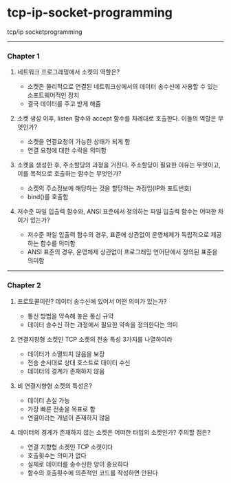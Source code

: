 # tcp-ip-socket-programming
tcp/ip socketprogramming

---

### Chapter 1
1. 네트워크 프로그래밍에서 소켓의 역할은?
    - 소켓은 물리적으로 연결된 네트워크상에서의 데이터 송수신에 사용할 수 있는 소프트웨어적인 장치
    - 결국 데이터를 주고 받게 해줌

2. 소켓 생성 이후, listen 함수와 accept 함수를 차례대로 호출한다. 이들의 역할은 무엇인가?
    - 소켓을 연결요청이 가능한 상태가 되게 함
    - 연결 요청에 대한 수락을 의미함 

3. 소켓을 생성한 후, 주소할당의 과정을 거친다. 주소할당이 필요한 이유는 무엇이고, 이를 목적으로 호출하는 함수는 무엇인가?
    - 소켓의 주소정보에 해당하는 것을 할당하는 과정임(IP와 포트번호)
    - bind()를 호출함

4. 저수준 파일 입출력 함수와, ANSI 표준에서 정의하는 파일 입출력 함수는 어떠한 차이가 있는가?
    - 저수준 파일 입출력 함수의 경우, 표준에 상관없이 운영체제가 독립적으로 제공하는 함수를 의미함
    - ANSI 표준의 경우, 운영체제 상관없이 프로그래밍 언어단에서 정의된 표준을 의미함

---


### Chapter 2
1. 프로토콜이란? 데이터 송수신에 있어서 어떤 의미가 있는가?
    - 통신 방법을 약속해 놓은 통신 규약
    - 데이터 송수신 하는 과정에서 필요한 약속을 정의한다는 의미


2. 연결지향형 소켓인 TCP 소켓의 전송 특성 3가지를 나열하여라
    - 데이터가 소멸되지 않음을 보장
    - 전송 순서대로 상대 호스트로 데이터 수신
    - 데이터의 경계가 존재하지 않음

3. 비 연결지향형 소켓의 특성은?
    - 데이터 손실 가능
    - 가장 빠른 전송을 목표로 함
    - 연결이라는 개념이 존재하지 않음

4. 데이터의 경계가 존재하지 않는 소켓은 어떠한 타입의 소켓인가? 주의할 점은?
    - 연결 지향형 소켓인 TCP 소켓이다
    - 호출횟수는 의미가 없다
    - 실제로 데이터를 송수신한 양이 중요하다
    - 함수의 호출횟수에 의존적인 코드를 작성하면 안된다
